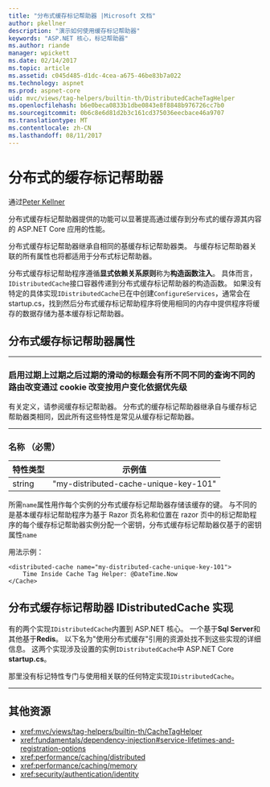 ```yaml
---
title: "分布式缓存标记帮助器 |Microsoft 文档"
author: pkellner
description: "演示如何使用缓存标记帮助器"
keywords: "ASP.NET 核心，标记帮助器"
ms.author: riande
manager: wpickett
ms.date: 02/14/2017
ms.topic: article
ms.assetid: c045d485-d1dc-4cea-a675-46be83b7a022
ms.technology: aspnet
ms.prod: aspnet-core
uid: mvc/views/tag-helpers/builtin-th/DistributedCacheTagHelper
ms.openlocfilehash: b6e0beca0833b1dbe0843e8f8848b976726cc7b0
ms.sourcegitcommit: 0b6c8e6d81d2b3c161cd375036eecbace46a9707
ms.translationtype: MT
ms.contentlocale: zh-CN
ms.lasthandoff: 08/11/2017
---
```

# <a name="distributed-cache-tag-helper"></a>分布式的缓存标记帮助器

通过[Peter Kellner](http://peterkellner.net) 


分布式缓存标记帮助器提供的功能可以显著提高通过缓存到分布式的缓存源其内容的 ASP.NET Core 应用的性能。

分布式缓存标记帮助器继承自相同的基缓存标记帮助器类。  与缓存标记帮助器关联的所有属性也将都适用于分布式标记帮助器。


分布式缓存标记帮助程序遵循**显式依赖关系原则**称为**构造函数注入**。  具体而言，`IDistributedCache`接口容器传递到分布式缓存标记帮助器的构造函数。  如果没有特定的具体实现`IDistributedCache`已在中创建`ConfigureServices`，通常会在 startup.cs，找到然后分布式缓存标记帮助程序将使用相同的内存中提供程序将缓存的数据存储为基本缓存标记帮助器。

## <a name="distributed-cache-tag-helper-attributes"></a>分布式缓存标记帮助器属性

- - -

### <a name="enabled-expires-on-expires-after-expires-sliding-vary-by-header-vary-by-query-vary-by-route-vary-by-cookie-vary-by-user-vary-by-priority"></a>启用过期上过期之后过期的滑动的标题会有所不同不同的查询不同的路由改变通过 cookie 改变按用户变化依据优先级

有关定义，请参阅缓存标记帮助器。 分布式的缓存标记帮助器继承自与缓存标记帮助器类相同，因此所有这些特性是常见从缓存标记帮助器。

- - -

### <a name="name-required"></a>名称 （必需）

| 特性类型    | 示例值     |
|----------------   |----------------   |
| string    | "my-distributed-cache-unique-key-101"     |

所需`name`属性用作每个实例的分布式缓存标记帮助器存储该缓存的键。  与不同的是基本缓存标记帮助程序为基于 Razor 页名称和位置在 razor 页中的标记帮助程序的每个缓存标记帮助器实例分配一个密钥，分布式缓存标记帮助器仅基于的密钥属性`name`

用法示例：

```cshtml
<distributed-cache name="my-distributed-cache-unique-key-101">
    Time Inside Cache Tag Helper: @DateTime.Now
</Cache>
```

## <a name="distributed-cache-tag-helper-idistributedcache-implementations"></a>分布式缓存标记帮助器 IDistributedCache 实现

有的两个实现`IDistributedCache`内置到 ASP.NET 核心。  一个基于**Sql Server**和其他基于**Redis**。 以下名为"使用分布式缓存"引用的资源处找不到这些实现的详细信息。 这两个实现涉及设置的实例`IDistributedCache`中 ASP.NET Core **startup.cs**。

那里没有标记特性专门与使用相关联的任何特定实现`IDistributedCache`。



- - -



## <a name="additional-resources"></a>其他资源

* <xref:mvc/views/tag-helpers/builtin-th/CacheTagHelper>
* <xref:fundamentals/dependency-injection#service-lifetimes-and-registration-options>
* <xref:performance/caching/distributed>
* <xref:performance/caching/memory>
* <xref:security/authentication/identity>